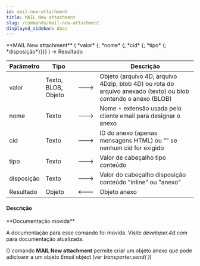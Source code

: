 ```yaml
---
id: mail-new-attachment
title: MAIL New attachment
slug: /commands/mail-new-attachment
displayed_sidebar: docs
---
```


<!--REF #_command_.MAIL New attachment.Syntax-->**MAIL New attachment** ( *valor* {; *nome* {; *cid* {; *tipo* {; *disposição*}}}} ) -> Resultado<!-- END REF-->
<!--REF #_command_.MAIL New attachment.Params-->
| Parâmetro | Tipo |  | Descrição |
| --- | --- | --- | --- |
| valor | Texto, BLOB, Objeto | &#x1F852; | Objeto (arquivo 4D, arquivo 4Dzip, blob 4D) ou rota do arquivo anexado (texto) ou blob contendo o anexo (BLOB) |
| nome | Texto | &#x1F852; | Nome + extensão usada pelo cliente email para designar o anexo |
| cid | Texto | &#x1F852; | ID do anexo (apenas mensagens HTML) ou "" se nenhum cid for exigido |
| tipo | Texto | &#x1F852; | Valor de cabeçalho tipo conteúdo |
| disposição | Texto | &#x1F852; | Valor do cabeçalho disposição conteúdo "inline" ou "anexo" |
| Resultado | Objeto | &#x1F850; | Objeto anexo |

<!-- END REF-->

#### Descrição 

<!--REF #_command_.MAIL New attachment.Summary-->**Documentação movida**

A documentação para esse comando foi movida.<!-- END REF--> Visite *developer.4d.com* para documentação atualizada.

O comando **MAIL New attachment** permite criar um objeto anexo que pode adicioanr a um objeto *Email* object (ver *transporter.send( )*)
